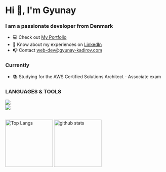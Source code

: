 <h1 align="left">Hi 👋, I'm Gyunay</h1>
<h3 align="left">I am a passionate developer from Denmark</h3>

<ul>
  <li>💻 Check out <a href="https://gyunay-kadirov.com/">My Portfolio</a></li>
  <li>📄 Know about my experiences on <a href="https://www.linkedin.com/in/gyunayK" target="blank">LinkedIn</a></li>
  <li>📭 Contact <a href="mailto:web-dev@gyunay-kadirov.com">web-dev@gyunay-kadirov.com</a></li>
</ul>

<!--- What I'm Doing Currently --->
<h3 align="left">Currently</h3>
<ul>
  <li>📚 Studying for the AWS Certified Solutions Architect - Associate exam</li>
</ul>

<!--- Skills --->
<h3 align="left">LANGUAGES & TOOLS</h3>
<a href="https://skillicons.dev">
 <img src="https://skillicons.dev/icons?i=react,redux,ts,js,nextjs,nodejs,express,mongodb,docker,mysql,php,graphql,cicd,strapi,mantine,stripe" />
<br/>
<img src="https://skillicons.dev/icons?i=aws,jenkins,materialui,styledcomponents,tailwind,sass,bootstrap,html,css,vercel,git" />

</a>
<br>
<br>

<!--- Status & Language --->
<p align="left">
  <img alt="Top Langs" height="150px" src="https://github-readme-stats.vercel.app/api?username=gyunayK&show_icons=true&theme=radical" />
  <img alt="github stats" height="150px" src="https://github-readme-stats.vercel.app/api/top-langs/?username=gyunayK&layout=compact&theme=omni" />
</p>
